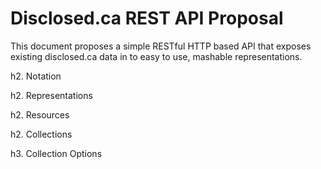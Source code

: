 Disclosed.ca REST API Proposal
==============================

This document proposes a simple RESTful HTTP based API that exposes existing
disclosed.ca data in to easy to use, mashable representations.

h2. Notation

h2. Representations

h2. Resources

h2. Collections

h3. Collection Options

